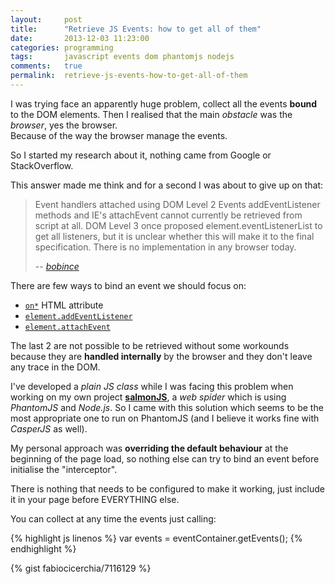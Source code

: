```yaml
---
layout:     post
title:      "Retrieve JS Events: how to get all of them"
date:       2013-12-03 11:23:00
categories: programming
tags:       javascript events dom phantomjs nodejs
comments:   true
permalink:  retrieve-js-events-how-to-get-all-of-them
---
```


I was trying face an apparently huge problem, collect all the events **bound**
to the DOM elements.
Then I realised that the main _obstacle_ was the _browser_, yes the browser.  
Because of the way the browser manage the events.

So I started my research about it, nothing came from Google or StackOverflow.

This answer made me think and for a second I was about to give up on that:

> Event handlers attached using DOM Level 2 Events addEventListener methods and
> IE's attachEvent cannot currently be retrieved from script at all. DOM Level 3
> once proposed element.eventListenerList to get all listeners, but it is
> unclear whether this will make it to the final specification. There is no
> implementation in any browser today.
>
> -- <cite>[bobince](http://stackoverflow.com/a/2623352/888162)</cite>

There are few ways to bind an event we should focus on:

 * [`on*`](http://www.w3.org/TR/html401/interact/scripts.html#h-18.2.3) HTML attribute
 * [`element.addEventListener`](https://developer.mozilla.org/en/docs/Web/API/EventTarget.addEventListener)
 * [`element.attachEvent`](http://msdn.microsoft.com/en-us/library/ie/ms536343(v=vs.85).aspx)

The last 2 are not possible to be retrieved without some workounds because they
are **handled internally** by the browser and they don't leave any trace in the
DOM.

I've developed a _plain JS class_ while I was facing this problem when
working on my own project **[salmonJS](http://salmonjs.org)**, a _web
spider_ which is using _PhantomJS_ and _Node.js_.
So I came with this solution which seems to be the most appropriate one to run on
PhantomJS (and I believe it works fine with _CasperJS_ as well).

My personal approach was **overriding the default behaviour** at the beginning
of the page load, so nothing else can try to bind an event before initialise the
"interceptor".

There is nothing that needs to be configured to make it working, just include it
in your page before EVERYTHING else.

You can collect at any time the events just calling:

{% highlight js linenos %}
var events = eventContainer.getEvents();
{% endhighlight %}

{% gist fabiocicerchia/7116129 %}
